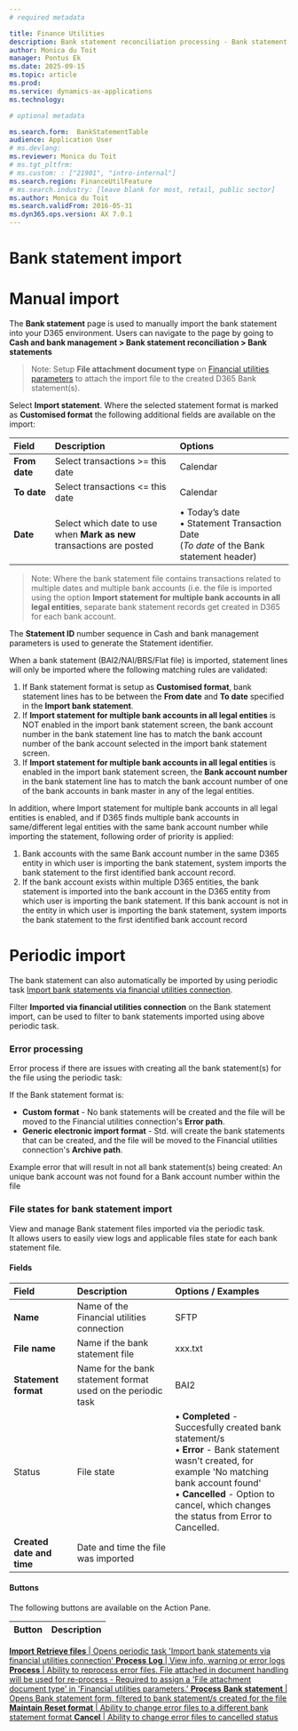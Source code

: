 ```yaml
---
# required metadata

title: Finance Utilities 
description: Bank statement reconciliation processing - Bank statement import 
author: Monica du Toit
manager: Pontus Ek
ms.date: 2025-09-15
ms.topic: article
ms.prod: 
ms.service: dynamics-ax-applications
ms.technology: 

# optional metadata

ms.search.form:  BankStatementTable
audience: Application User
# ms.devlang: 
ms.reviewer: Monica du Toit
# ms.tgt_pltfrm: 
# ms.custom: : ["21901", "intro-internal"]
ms.search.region: FinanceUtilFeature
# ms.search.industry: [leave blank for most, retail, public sector]
ms.author: Monica du Toit
ms.search.validFrom: 2016-05-31
ms.dyn365.ops.version: AX 7.0.1
---
```


# Bank statement import 

# Manual import
The **Bank statement** page  is used to manually import the bank statement into your D365 environment. 
Users can navigate to the page by going to **Cash and bank management > Bank statement reconciliation > Bank statements**

> Note: Setup **File attachment document type** on [Financial utilities parameters](../../Setup/CASH-AND-BANK-MANAGEMENT/Finance-utilities-parameters.md) to attach the import file to the created D365 Bank statement(s).

Select **Import statement**.
Where the selected statement format is marked as **Customised format** the following additional fields are available on the import:

Field  	          | Description	                                                | Options
:--               |:--                                                          |:--
**From date**     | Select transactions >= this date                            | Calendar
**To date**       | Select transactions <= this date                            | Calendar
**Date**          | Select which date to use when **Mark as new** <br> transactions are posted | •	Today’s date <br> •	Statement Transaction Date <br> (_To date_ of the Bank statement header)

> Note: Where the bank statement file contains transactions related to multiple dates and multiple bank accounts (i.e. the file is imported using the option **Import statement for multiple bank accounts in all legal entities**, separate bank statement records get created in D365 for each bank account. 

The **Statement ID** number sequence in Cash and bank management parameters is used to generate the Statement identifier. 

When a bank statement (BAI2/NAI/BRS/Flat file) is imported, statement lines will only be imported where the following matching rules are validated:  
1.	If Bank statement format is setup as **Customised format**, bank statement lines has to be between the **From date** and **To date** specified in the **Import bank statement**.  
2.	If **Import statement for multiple bank accounts in all legal entities** is NOT enabled in the import bank statement screen, the bank account number in the bank statement line has to match the bank account number of the bank account selected in the import bank statement screen. 
3.	If **Import statement for multiple bank accounts in all legal entities** is enabled in the import bank statement screen, the **Bank account number** in the bank statement line has to match the bank account number of one of the bank accounts in bank master in any of the legal entities. <br>

In addition, where Import statement for multiple bank accounts in all legal entities is enabled, and if D365 finds multiple bank accounts in same/different legal entities with the same bank account number while importing the statement, following order of priority is applied: 
1.	Bank accounts with the same Bank account number in the same D365 entity in which user is importing the bank statement, system imports the bank statement to the first identified bank account record. 
2.	If the bank account exists within multiple D365 entities, the bank statement is imported into the bank account in the D365 entity from which user is importing the bank statement. If this bank account is not in the entity in which user is importing the bank statement, system imports the bank statement to the first identified bank account record 

# Periodic import

The bank statement can also automatically be imported by using periodic task [Import bank statements via financial utilities connection](../../Setup/CASH-AND-BANK-MANAGEMENT/Bank-statement-import.md).

Filter **Imported via financial utilities connection** on the Bank statement import, can be used to filter to bank statements imported using above periodic task.

### Error processing
Error process if there are issues with creating all the bank statement(s) for the file using the periodic task: 

If the Bank statement format is:
- **Custom format** - No bank statements will be created and the file will be moved to the Financial utilities connection's **Error path**.
- **Generic electronic import format** - Std. will create the bank statements that can be created, and the file will be moved to the Financial utilities connection's **Archive path**.

Example error that will result in not all bank statement(s) being created: An unique bank account was not found for a Bank account number within the file

### File states for bank statement import

View and manage Bank statement files imported via the periodic task. <br>
It allows users to easily view logs and applicable files state for each bank statement file. 

#### Fields

Field  	          | Description	                                                | Options / Examples
:--               |:--                                                          |:--
**Name**              | Name of the Financial utilities connection                  | SFTP
**File name**         | Name if the bank statement file                             | xxx.txt
**Statement format**  | Name for the bank statement format used on the periodic task  | BAI2
Status            | File state                                                  | • **Completed** - Succesfully created bank statement/s <br> • **Error** - Bank statement wasn't created, for example 'No matching bank account found' <br> • **Cancelled** - Option to cancel, which changes the status from Error to Cancelled.
**Created date and time**  | Date and time the file was imported

#### Buttons

The following buttons are available on the Action Pane.

Button 	          | Description	                                               
:--               |:--    
<ins> **Import** <ins>
**Retrieve files**    | Opens periodic task 'Import bank statements via financial utilities connection'
<ins> **Process** <ins>
**Log**                | View info, warning or error logs
**Process**            | Ability to reprocess error files. File attached in document handling will be used for re-process - Required to assign a 'File attachment document type' in 'Financial utilities parameters.'
<ins> **Process** <ins>
**Bank statement**     | Opens Bank statement form, filtered to bank statement/s created for the file
<ins> **Maintain** <ins>
**Reset format**      | Ability to change error files to a different bank statement format
**Cancel**            | Ability to change error files to cancelled status



